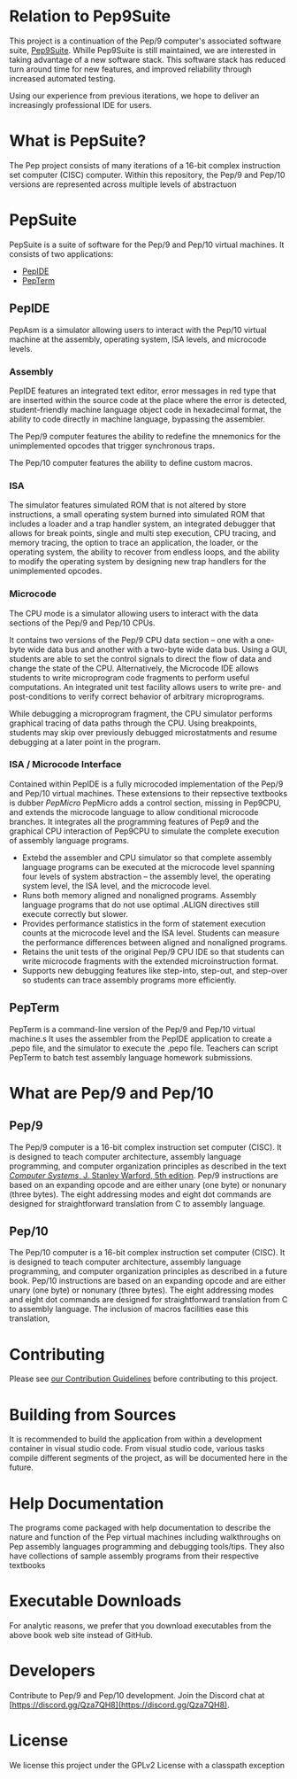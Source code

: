 # Relation to Pep9Suite
This project is a continuation of the Pep/9 computer's associated software suite, [Pep9Suite](https://github.com/StanWarford/pep9suite).
Whille Pep9Suite is still maintained, we are interested in taking advantage of a new software stack.
This software stack has reduced turn around time for new features, and improved reliability through increased automated testing.

Using our experience from previous iterations, we hope to deliver an increasingly professional IDE for users.

# What is PepSuite?
The Pep project consists of many iterations of a 16-bit complex instruction set computer (CISC) computer.
Within this repository, the Pep/9 and Pep/10 versions are represented across multiple levels of abstractuon

# PepSuite
PepSuite is a suite of software for the Pep/9 and Pep/10 virtual machines.
It consists of two applications:

* [PepIDE](#pepide)
* [PepTerm](#pepterm)

## PepIDE
PepAsm is a simulator allowing users to interact with the Pep/10 virtual machine at the assembly, operating system, ISA levels, and microcode levels.


### Assembly
PepIDE features an integrated text editor, error messages in red type that are inserted within the source code at the place where the error is detected, student-friendly machine language object code in hexadecimal format, the ability to code directly in machine language, bypassing the assembler.

The Pep/9 computer features the ability to redefine the mnemonics for the unimplemented opcodes that trigger synchronous traps.

The Pep/10 computer features the ability to define custom macros.

### ISA
The simulator features simulated ROM that is not altered by store instructions, a small operating system burned into simulated ROM that includes a loader and a trap handler system, an integrated debugger that allows for break points, single and multi step execution, CPU tracing, and memory tracing, the option to trace an application, the loader, or the operating system, the ability to recover from endless loops, and the ability to modify the operating system by designing new trap handlers for the unimplemented opcodes.

### Microcode
The CPU mode is a simulator allowing users to interact with the data sections of the Pep/9 and Pep/10 CPUs.

It contains two versions of the Pep/9 CPU data section &ndash; one with a one-byte wide data bus and another with a two-byte wide data bus. Using a GUI, students are able to set the control signals to direct the flow of data and change the state of the CPU. Alternatively, the Microcode IDE allows students to write microprogram code fragments to perform useful computations. An integrated unit test facility allows users to write pre- and post-conditions to verify correct behavior of arbitrary microprograms.

While debugging a microprogram fragment, the CPU simulator performs graphical tracing of data paths through the CPU. Using breakpoints, students may skip over previously debugged microstatments and resume debugging at a later point in the program.


### ISA / Microcode Interface
Contained within PepIDE is a fully microcoded implementation of the Pep/9 and Pep/10 virtual machines.
These extensions to their repsective textbooks is dubber *PepMicro*
PepMicro adds a control section, missing in Pep9CPU, and extends the microcode language to allow conditional microcode branches.
It integrates all the programming features of Pep9 and the graphical CPU interaction of Pep9CPU to simulate the complete execution of assembly language programs.

* Extebd the assembler and CPU simulator so that complete assembly language programs can be executed at the microcode level spanning four levels of system abstraction &ndash; the assembly level, the operating system level, the ISA level, and the microcode level.
* Runs both memory aligned and nonaligned programs. Assembly language programs that do not use optimal .ALIGN directives still execute correctly but slower.
* Provides performance statistics in the form of statement execution counts at the microcode level and the ISA level. Students can measure the performance differences between aligned and nonaligned programs.
* Retains the unit tests of the original Pep/9 CPU IDE so that students can write microcode fragments with the extended microinstruction format.
* Supports new debugging features like step-into, step-out, and step-over so students can trace assembly programs more efficiently.


## PepTerm
PepTerm is a command-line version of the Pep/9 and Pep/10 virtual machine.s
It uses the assembler from the PepIDE application to create a .pepo file, and the simulator to execute the .pepo file.
Teachers can script PepTerm to batch test assembly language homework submissions.

# What are Pep/9 and Pep/10
## Pep/9
The Pep/9 computer is a 16-bit complex instruction set computer (CISC).
It is designed to teach computer architecture, assembly language programming, and computer organization principles as described in the text [_Computer Systems_, J. Stanley Warford, 5th edition](http://computersystemsbook.com/5th-edition/).
Pep/9 instructions are based on an expanding opcode and are either unary (one byte) or nonunary (three bytes).
The eight addressing modes and eight dot commands are designed for straightforward translation from C to assembly language.

## Pep/10
The Pep/10 computer is a 16-bit complex instruction set computer (CISC). 
It is designed to teach computer architecture, assembly language programming, and computer organization principles as described in a future book. 
Pep/10 instructions are based on an expanding opcode and are either unary (one byte) or nonunary (three bytes). 
The eight addressing modes and eight dot commands are designed for straightforward translation from C to assembly language.
The inclusion of macros facilities ease this translation,

# Contributing
Please see [our Contribution Guidelines](CONTRIBUTING.md) before contributing to this project.


# Building from Sources
It is recommended to build the application from within a development container in visual studio code.
From visual studio code, various tasks compile different segments of the project, as will be documented here in the future.

# Help Documentation
The programs come packaged with help documentation to describe the nature and function of the Pep virtual machines including walkthroughs on Pep assembly languages programming and debugging tools/tips.
They also have collections of sample assembly programs from their respective textbooks

# Executable Downloads
For analytic reasons, we prefer that you download executables from the above book web site instead of GitHub.

# Developers

Contribute to Pep/9 and Pep/10 development. Join the Discord chat at [https://discord.gg/Qza7QH8](https://discord.gg/Qza7QH8).


# License

We license this project under the GPLv2 License with a classpath exception
